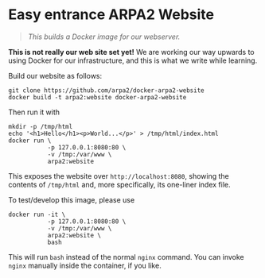 # Easy entrance ARPA2 Website

> *This builds a Docker image for our webserver.*

**This is not really our web site set yet!**
We are working our way upwards to using Docker for our infrastructure,
and this is what we write while learning.

Build our website as follows:

    git clone https://github.com/arpa2/docker-arpa2-website
    docker build -t arpa2:website docker-arpa2-website

Then run it with

    mkdir -p /tmp/html
    echo '<h1>Hello</h1><p>World...</p>' > /tmp/html/index.html
    docker run \
               -p 127.0.0.1:8080:80 \
               -v /tmp:/var/www \
               arpa2:website

This exposes the website over `http://localhost:8080`,
showing the contents of `/tmp/html` and, more specifically,
its one-liner index file.

To test/develop this image, please use

    docker run -it \
               -p 127.0.0.1:8080:80 \
               -v /tmp:/var/www \
               arpa2:website \
               bash

This will run `bash` instead of the normal `nginx` command.  You can
invoke `nginx` manually inside the container, if you like.

